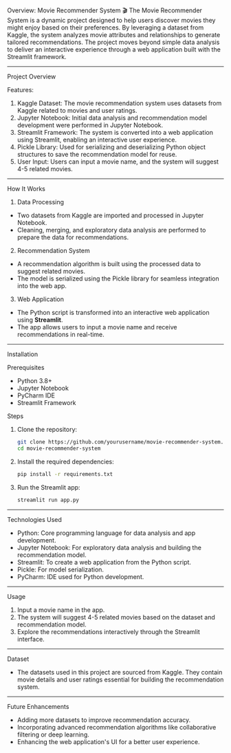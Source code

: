 Overview: Movie Recommender System 🎬
The Movie Recommender System is a dynamic project designed to help users discover movies they might enjoy based on their preferences. By leveraging a dataset from Kaggle, the system analyzes movie attributes and relationships to generate tailored recommendations. The project moves beyond simple data analysis to deliver an interactive experience through a web application built with the Streamlit framework.

---

 Project Overview

 Features:
1. Kaggle Dataset: The movie recommendation system uses datasets from Kaggle related to movies and user ratings.
2. Jupyter Notebook: Initial data analysis and recommendation model development were performed in Jupyter Notebook.
3. Streamlit Framework: The system is converted into a web application using Streamlit, enabling an interactive user experience.
4. Pickle Library: Used for serializing and deserializing Python object structures to save the recommendation model for reuse.
5. User Input: Users can input a movie name, and the system will suggest 4-5 related movies.

---

 How It Works

 1. Data Processing
- Two datasets from Kaggle are imported and processed in Jupyter Notebook.
- Cleaning, merging, and exploratory data analysis are performed to prepare the data for recommendations.

 2. Recommendation System
- A recommendation algorithm is built using the processed data to suggest related movies.
- The model is serialized using the Pickle library for seamless integration into the web app.

 3. Web Application
- The Python script is transformed into an interactive web application using **Streamlit**.
- The app allows users to input a movie name and receive recommendations in real-time.

---

 Installation

 Prerequisites
- Python 3.8+
- Jupyter Notebook
- PyCharm IDE
- Streamlit Framework

 Steps
1. Clone the repository:
   ```bash
   git clone https://github.com/yourusername/movie-recommender-system.git
   cd movie-recommender-system
   ```
2. Install the required dependencies:
   ```bash
   pip install -r requirements.txt
   ```
3. Run the Streamlit app:
   ```bash
   streamlit run app.py
   ```

---

 Technologies Used

- Python: Core programming language for data analysis and app development.
- Jupyter Notebook: For exploratory data analysis and building the recommendation model.
- Streamlit: To create a web application from the Python script.
- Pickle: For model serialization.
- PyCharm: IDE used for Python development.

---

 Usage

1. Input a movie name in the app.
2. The system will suggest 4-5 related movies based on the dataset and recommendation model.
3. Explore the recommendations interactively through the Streamlit interface.

---

 Dataset

- The datasets used in this project are sourced from Kaggle. They contain movie details and user ratings essential for building the recommendation system.

---

 Future Enhancements

- Adding more datasets to improve recommendation accuracy.
- Incorporating advanced recommendation algorithms like collaborative filtering or deep learning.
- Enhancing the web application's UI for a better user experience.

